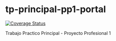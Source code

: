 # tp-principal-pp1-portal

[![Coverage Status](https://coveralls.io/repos/github/TPPrincipal-PP1-LCS/tp-principal-portal/badge.svg?branch=main)](https://coveralls.io/github/TPPrincipal-PP1-LCS/tp-principal-portal?branch=main)

Trabajo Practico Principal - Proyecto Profesional 1
